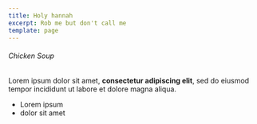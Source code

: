 ```yaml
---
title: Holy hannah
excerpt: Rob me but don't call me
template: page
---
```

###### Chicken Soup

Lorem ipsum dolor sit amet, **consectetur adipiscing elit**, sed do eiusmod tempor incididunt ut labore et dolore magna aliqua.

- Lorem ipsum
- dolor sit amet